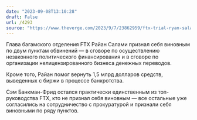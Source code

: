 ```yaml
---
date: "2023-09-08T13:10:28"
draft: False
url: /4293
source: "https://www.theverge.com/2023/9/7/23862959/ftx-trial-ryan-salame-pleads-guilty-criminal-charges"
---
```


Глава багамского отделения FTX Райан Салами признал себя виновным по двум пунктам обвинений — в сговоре по осуществлению незаконного политического финансирования и в сговоре по организации нелицензированного бизнеса денежных переводов.

Кроме того, Райан помог вернуть 1,5 млрд долларов средств, выведенных с биржи в процессе банкротства.

Сэм Банкман-Фрид остался практически единственным из топ-руководства FTX, кто не признал себя виновным — все остальные уже согласились на сотрудничество с прокуратурой и признали себя виновными по ряду пунктов.
